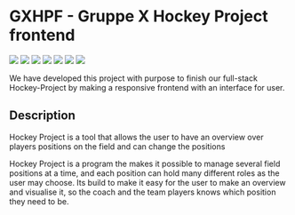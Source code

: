# GXHPF - Gruppe X Hockey Project frontend 

![](https://img.shields.io/github/repo-size/GruppeX/Hockey-Project-GX-Frontend)
![](https://img.shields.io/github/contributors/GruppeX/Hockey-Project-GX-Frontend)
![](https://img.shields.io/github/stars/GruppeX/Hockey-Project-GX-Frontend) 
![](https://img.shields.io/github/forks/GruppeX/Hockey-Project-GX-Frontend) 
![](https://img.shields.io/github/tag/GruppeX/Hockey-Project-GX-Frontend)
![](https://img.shields.io/github/release/GruppeX/Hockey-Project-GX-Frontend)
![](https://img.shields.io/github/issues/GruppeX/Hockey-Project-GX-Frontend)



We have developed this project with purpose to
finish our full-stack Hockey-Project by making a
responsive frontend with an interface for user.

## Description

Hockey Project is a tool that allows the user to have an
 overview over players positions on the field and can change the positions

Hockey Project is a program the makes it possible to manage several field
 positions at a time, and each position can hold  many different roles as the user may choose. Its build to make it easy for the user to make an overview and visualise it, so the coach and the team players knows which position they need to be.
